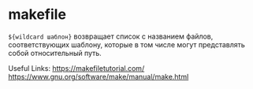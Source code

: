 # makefile
`${wildcard шаблон}` возвращает список с названием файлов, соответствующих шаблону,
которые в том числе могут представлять собой относительный путь.




Useful Links:
https://makefiletutorial.com/  
https://www.gnu.org/software/make/manual/make.html
